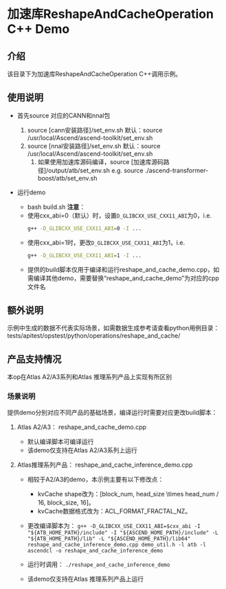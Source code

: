 # 加速库ReshapeAndCacheOperation C++ Demo
## 介绍
该目录下为加速库ReshapeAndCacheOperation C++调用示例。

## 使用说明
- 首先source 对应的CANN和nnal包
    1. source [cann安装路径]/set_env.sh
        默认：source /usr/local/Ascend/ascend-toolkit/set_env.sh
    2. source [nnal安装路径]/set_env.sh
        默认：source /usr/local/Ascend/ascend-toolkit/set_env.sh
        1. 如果使用加速库源码编译，source [加速库源码路径]/output/atb/set_env.sh
        e.g. source ./ascend-transformer-boost/atb/set_env.sh

- 运行demo
    - bash build.sh
    **注意**：
    - 使用cxx_abi=0（默认）时，设置`D_GLIBCXX_USE_CXX11_ABI`为0，i.e.
        ```sh
        g++ -D_GLIBCXX_USE_CXX11_ABI=0 -I ...
        ```
    - 使用cxx_abi=1时，更改`D_GLIBCXX_USE_CXX11_ABI`为1，i.e.
        ```sh
        g++ -D_GLIBCXX_USE_CXX11_ABI=1 -I ...
        ```
    - 提供的build脚本仅用于编译和运行reshape_and_cache_demo.cpp，如需编译其他demo，需要替换“reshape_and_cache_demo”为对应的cpp文件名

## 额外说明
示例中生成的数据不代表实际场景，如需数据生成参考请查看python用例目录：
tests/apitest/opstest/python/operations/reshape_and_cache/

## 产品支持情况
本op在Atlas A2/A3系列和Atlas 推理系列产品上实现有所区别

### 场景说明
提供demo分别对应不同产品的基础场景，编译运行时需要对应更改build脚本：
1. Atlas A2/A3：
    reshape_and_cache_demo.cpp
    - 默认编译脚本可编译运行
    - 该demo仅支持在Atlas A2/A3系列上运行

2. Atlas推理系列产品：
    reshape_and_cache_inference_demo.cpp
    - 相较于A2/A3的demo，本示例主要有以下修改点：
        - kvCache shape改为：[block_num, head_size \times head_num / 16, block_size, 16]。
        - kvCache数据格式改为：ACL_FORMAT_FRACTAL_NZ。

    - 更改编译脚本为：
    `g++ -D_GLIBCXX_USE_CXX11_ABI=$cxx_abi -I "${ATB_HOME_PATH}/include" -I "${ASCEND_HOME_PATH}/include" -L "${ATB_HOME_PATH}/lib" -L "${ASCEND_HOME_PATH}/lib64" reshape_and_cache_inference_demo.cpp demo_util.h -l atb -l ascendcl -o reshape_and_cache_inference_demo`
    - 运行时调用：
    `./reshape_and_cache_inference_demo`
    - 该demo仅支持在Atlas 推理系列产品上运行
